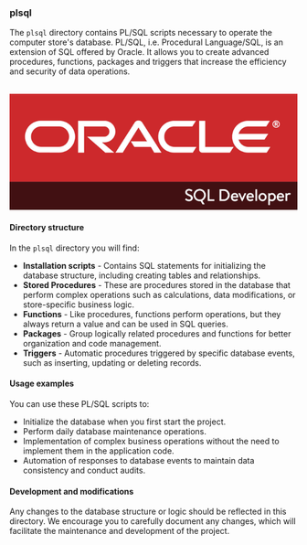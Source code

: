 ### plsql

The `plsql` directory contains PL/SQL scripts necessary to operate the computer store's database. PL/SQL, i.e. Procedural Language/SQL, is an extension of SQL offered by Oracle. It allows you to create advanced procedures, functions, packages and triggers that increase the efficiency and security of data operations.

<br>![info](../assets/images/plsql.png)

#### Directory structure

In the `plsql` directory you will find:

- **Installation scripts** - Contains SQL statements for initializing the database structure, including creating tables and relationships.
- **Stored Procedures** - These are procedures stored in the database that perform complex operations such as calculations, data modifications, or store-specific business logic.
- **Functions** - Like procedures, functions perform operations, but they always return a value and can be used in SQL queries.
- **Packages** - Group logically related procedures and functions for better organization and code management.
- **Triggers** - Automatic procedures triggered by specific database events, such as inserting, updating or deleting records.

#### Usage examples

You can use these PL/SQL scripts to:

- Initialize the database when you first start the project.
- Perform daily database maintenance operations.
- Implementation of complex business operations without the need to implement them in the application code.
- Automation of responses to database events to maintain data consistency and conduct audits.

#### Development and modifications

Any changes to the database structure or logic should be reflected in this directory. We encourage you to carefully document any changes, which will facilitate the maintenance and development of the project.
